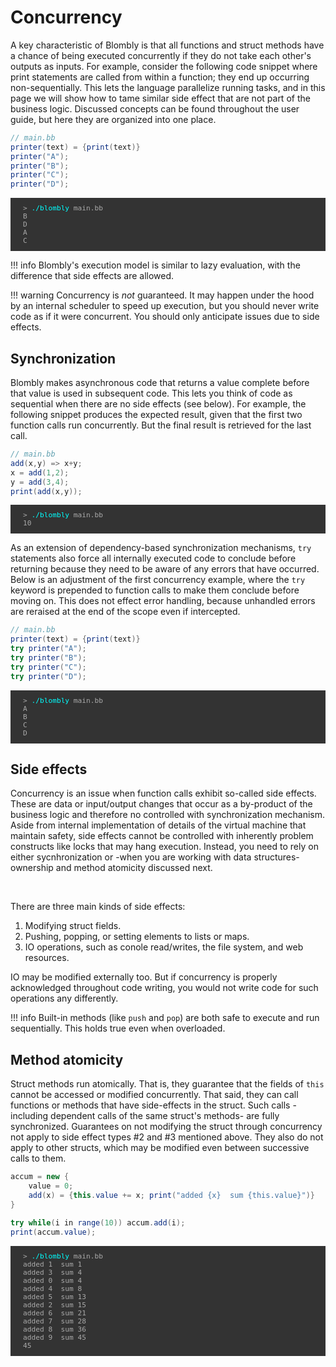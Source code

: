 # Concurrency

A key characteristic of Blombly is that all functions and struct methods have a chance 
of being executed concurrently if they do not take each other's outputs as inputs. 
For example, consider the following code snippet
where print statements are called from within a function; they end up occurring
non-sequentially. This lets the language parallelize running tasks, 
and in this page we will show how to tame similar side effect that are not part of
the business logic. Discussed concepts can be found throughout the user guide, but here
they are organized into one place.


```java
// main.bb
printer(text) = {print(text)}
printer("A");
printer("B");
printer("C");
printer("D");
```

<pre style="font-size: 80%;background-color: #333; color: #AAA; padding: 10px 20px;">
> <span style="color: cyan;">./blombly</span> main.bb
B 
D 
A 
C 
</pre>


!!! info
    Blombly's execution model is similar to lazy evaluation, with the difference that side
    effects are allowed.

!!! warning
    Concurrency is *not* guaranteed. It may happen under the hood by an internal scheduler
    to speed up execution, but you should never write code as if it were concurrent.
    You should only anticipate issues due to side effects.

## Synchronization

Blombly makes asynchronous code that returns a value
complete before that value is used in subsequent code. This lets you think of code as sequential
when there are no side effects (see below). For example, the following snippet
produces the expected result, given that the first two function calls run concurrently.
But the final result is retrieved for the last call.

```java
// main.bb
add(x,y) => x+y;
x = add(1,2);
y = add(3,4);
print(add(x,y));
```

<pre style="font-size: 80%;background-color: #333; color: #AAA; padding: 10px 20px;">
> <span style="color: cyan;">./blombly</span> main.bb
10
</pre>

As an extension of dependency-based synchronization mechanisms, `try` statements also
force all internally executed code to conclude before returning because they need to
be aware of any errors that have occurred. Below is an adjustment of the first concurrency
example, where the `try` keyword is prepended to function calls to make them conclude
before moving on. 
This does not effect error handling, because unhandled errors are reraised at the end
of the scope even if intercepted.

```java
// main.bb
printer(text) = {print(text)}
try printer("A");
try printer("B");
try printer("C");
try printer("D");
```

<pre style="font-size: 80%;background-color: #333; color: #AAA; padding: 10px 20px;">
> <span style="color: cyan;">./blombly</span> main.bb
A
B
C
D
</pre>



## Side effects

Concurrency is an issue when function calls exhibit so-called side effects.
These are data or input/output changes that occur as a by-product of the business logic
and therefore no controlled with synchronization mechanism. Aside from internal 
implementation of details of the virtual machine that maintain safety, side effects
cannot be controlled with inherently problem constructs like locks that may hang
execution. Instead, you need to rely on either sycnhronization or -when you are working
with data structures- ownership and method atomicity discussed next.

<br>

There are three main kinds of side effects:

1. Modifying struct fields.
2. Pushing, popping, or setting elements to lists or maps.
3. IO operations, such as conole read/writes, the file system, and web resources. 

IO may be modified externally too. But if concurrency is properly acknowledged throughout
code writing, you would not write code for such operations any differently.

!!! info
    Built-in methods (like `push` and `pop`) are both safe to execute and run
    sequentially. This holds true even when overloaded.


## Method atomicity

Struct methods run atomically. That is, they guarantee that the fields of `this` cannot be accessed or 
modified concurrently. That said, they can call functions or methods that have side-effects
in the struct. Such calls -including dependent calls of the same struct's methods- are fully synchronized. 
Guarantees on not modifying the
struct through concurrency not apply to side effect types #2 and #3 mentioned above.
They also do not apply to other structs, which may be modified even between successive calls to them.

```java
accum = new {
    value = 0;
    add(x) = {this.value += x; print("added {x}  sum {this.value}")}
}

try while(i in range(10)) accum.add(i);
print(accum.value);
```

<pre style="font-size: 80%;background-color: #333; color: #AAA; padding: 10px 20px;">
> <span style="color: cyan;">./blombly</span> main.bb
added 1  sum 1 
added 3  sum 4 
added 0  sum 4 
added 4  sum 8 
added 5  sum 13 
added 2  sum 15 
added 6  sum 21 
added 7  sum 28 
added 8  sum 36 
added 9  sum 45 
45 
</pre>
